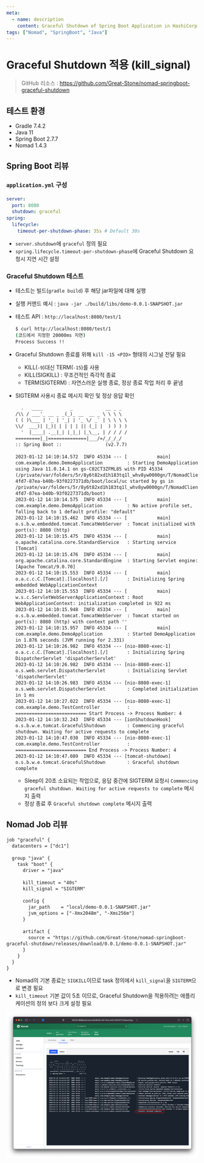```yaml
---
meta:
  - name: description
    content: Graceful Shutdown of Spring Boot Application in HashiCorp Nomad
tags: ["Nomad", "SpringBoot", "Java"]
---
```


# Graceful Shutdown 적용 (kill_signal)

> GitHub 리소스 : <https://github.com/Great-Stone/nomad-springboot-graceful-shutdown>

## 테스트 환경

- Gradle 7.4.2
- Java 11
- Spring Boot 2.7.7
- Nomad 1.4.3

## Spring Boot 리뷰

### `application.yml` 구성

```yaml
server:
  port: 8080
  shutdown: graceful 
spring:
  lifecycle:
    timeout-per-shutdown-phase: 35s # Default 30s
```

- `server.shutdown`에 `graceful` 정의 필요
- `spring.lifecycle.timeout-per-shutdown-phase`에 Graceful Shutdown 요청시 지연 시간 설정

### Graceful Shutdown 테스트

- 테스트는 빌드(`gradle build`) 후 해당 jar파일에 대해 실행
- 실행 커맨드 예시 : `java -jar ./build/libs/demo-0.0.1-SNAPSHOT.jar`
- 테스트 API : `http://localhost:8080/test/1`
  ```bash
  $ curl http://localhost:8080/test/1
  (코드에서 지정한 20000ms 지연)
  Process Success !!
  ```
- Graceful Shutdown 종료를 위해 `kill -15 <PID>` 형태의 시그널 전달 필요
  - KILL(`-9`)대신 TERM(`-15`)를 사용
  - KILL(SIGKILL) : 무조건적인 즉각적 종료
  - TERM(SIGTERM) : 자연스러운 실행 종료, 정상 종료 작업 처리 후 끝냄

- SIGTERM 사용시 종료 메시지 확인 및 정상 응답 확인
  ```log
    .   ____          _            __ _ _
  /\\ / ___'_ __ _ _(_)_ __  __ _ \ \ \ \
  ( ( )\___ | '_ | '_| | '_ \/ _` | \ \ \ \
  \\/  ___)| |_)| | | | | || (_| |  ) ) ) )
    '  |____| .__|_| |_|_| |_\__, | / / / /
  =========|_|==============|___/=/_/_/_/
  :: Spring Boot ::                (v2.7.7)

  2023-01-12 14:10:14.572  INFO 45334 --- [           main] com.example.demo.DemoApplication         : Starting DemoApplication using Java 11.0.14.1 on gs-C02CT3ZFML85 with PID 45334 (/private/var/folders/5r/8y6t82xd1h183tq1l_whv8yw0000gn/T/NomadClient2000479524/d5d8f4a6-4fd7-87ea-b40b-93f0227371db/boot/local/uc started by gs in /private/var/folders/5r/8y6t82xd1h183tq1l_whv8yw0000gn/T/NomadClient2000479524/d5d8f4a6-4fd7-87ea-b40b-93f0227371db/boot)
  2023-01-12 14:10:14.575  INFO 45334 --- [           main] com.example.demo.DemoApplication         : No active profile set, falling back to 1 default profile: "default"
  2023-01-12 14:10:15.462  INFO 45334 --- [           main] o.s.b.w.embedded.tomcat.TomcatWebServer  : Tomcat initialized with port(s): 8080 (http)
  2023-01-12 14:10:15.475  INFO 45334 --- [           main] o.apache.catalina.core.StandardService   : Starting service [Tomcat]
  2023-01-12 14:10:15.476  INFO 45334 --- [           main] org.apache.catalina.core.StandardEngine  : Starting Servlet engine: [Apache Tomcat/9.0.70]
  2023-01-12 14:10:15.553  INFO 45334 --- [           main] o.a.c.c.C.[Tomcat].[localhost].[/]       : Initializing Spring embedded WebApplicationContext
  2023-01-12 14:10:15.553  INFO 45334 --- [           main] w.s.c.ServletWebServerApplicationContext : Root WebApplicationContext: initialization completed in 922 ms
  2023-01-12 14:10:15.948  INFO 45334 --- [           main] o.s.b.w.embedded.tomcat.TomcatWebServer  : Tomcat started on port(s): 8080 (http) with context path ''
  2023-01-12 14:10:15.957  INFO 45334 --- [           main] com.example.demo.DemoApplication         : Started DemoApplication in 1.876 seconds (JVM running for 2.331)
  2023-01-12 14:10:26.982  INFO 45334 --- [nio-8080-exec-1] o.a.c.c.C.[Tomcat].[localhost].[/]       : Initializing Spring DispatcherServlet 'dispatcherServlet'
  2023-01-12 14:10:26.982  INFO 45334 --- [nio-8080-exec-1] o.s.web.servlet.DispatcherServlet        : Initializing Servlet 'dispatcherServlet'
  2023-01-12 14:10:26.983  INFO 45334 --- [nio-8080-exec-1] o.s.web.servlet.DispatcherServlet        : Completed initialization in 1 ms
  2023-01-12 14:10:27.022  INFO 45334 --- [nio-8080-exec-1] com.example.demo.TestController          : ========================== Start Process -> Process Number: 4
  2023-01-12 14:10:32.243  INFO 45334 --- [ionShutdownHook] o.s.b.w.e.tomcat.GracefulShutdown        : Commencing graceful shutdown. Waiting for active requests to complete
  2023-01-12 14:10:47.030  INFO 45334 --- [nio-8080-exec-1] com.example.demo.TestController          : ========================== End Process -> Process Number: 4
  2023-01-12 14:10:47.089  INFO 45334 --- [tomcat-shutdown] o.s.b.w.e.tomcat.GracefulShutdown        : Graceful shutdown complete
  ```
  - Sleep이 20초 소요되는 작업으로, 응답 중간에 SIGTERM 요청시 `Commencing graceful shutdown. Waiting for active requests to complete` 메시지 출력
  - 정상 종료 후 `Graceful shutdown complete` 메시지 출력

## Nomad Job 리뷰

```hcl
job "graceful" {
  datacenters = ["dc1"]
  
  group "java" {
    task "boot" {
      driver = "java"
      
      kill_timeout = "40s"
      kill_signal = "SIGTERM"

      config {
        jar_path    = "local/demo-0.0.1-SNAPSHOT.jar"
        jvm_options = ["-Xmx2048m", "-Xms256m"]
      }

      artifact {
        source = "https://github.com/Great-Stone/nomad-springboot-graceful-shutdown/releases/download/0.0.1/demo-0.0.1-SNAPSHOT.jar"
      }
    }
  }
}
```

- Nomad의 기본 종료는 `SIGKILL`이므로 task 정의에서 `kill_signal`을 `SIGTERM`으로 변경 필요
- `kill_timeout` 기본 값이 5초 이므로, Graceful Shutdown을 적용하려는 애플리케이션의 정의 보다 크게 설정 필요

![](./image/job_stop_log.png)
